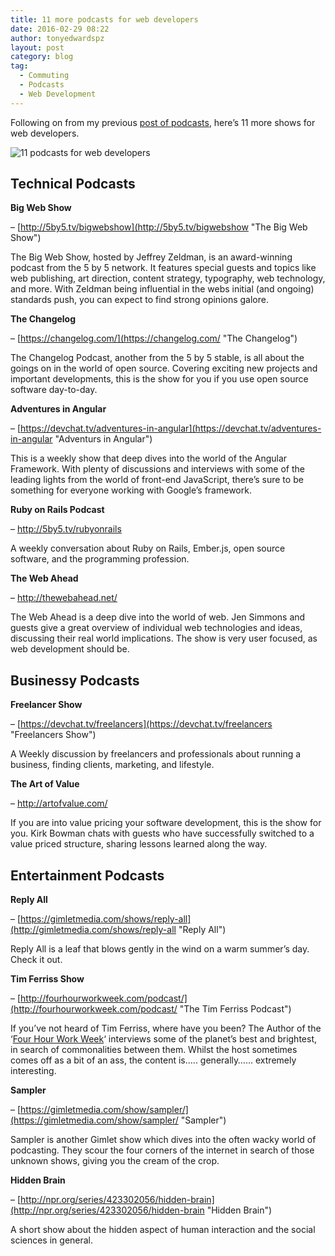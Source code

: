 ```yaml
---
title: 11 more podcasts for web developers
date: 2016-02-29 08:22
author: tonyedwardspz
layout: post
category: blog
tag:
  - Commuting
  - Podcasts
  - Web Development
---
```

Following on from my previous [post of podcasts](http://tonyedwardspz.co.uk/blog/12-podcasts-for-web-developers/ "12 podcasts for web developers"), here&#8217;s 11 more shows for web developers.

![11 podcasts for web developers](/assets/images/import/2016/02/Screen-Shot-2016-02-23-at-18.26.39.png)

## **Technical Podcasts**

**Big Web Show**

&#8211; [http://5by5.tv/bigwebshow](http://5by5.tv/bigwebshow "The Big Web Show")

The Big Web Show, hosted by Jeffrey Zeldman, is an award-winning podcast from the 5 by 5 network. It features special guests and topics like web publishing, art direction, content strategy, typography, web technology, and more. With Zeldman being influential in the webs initial (and ongoing) standards push, you can expect to find strong opinions galore.

**The Changelog**

&#8211; [https://changelog.com/](https://changelog.com/ "The Changelog")

The Changelog Podcast, another from the 5 by 5 stable, is all about the goings on in the world of open source. Covering exciting new projects and important developments, this is the show for you if you use open source software day-to-day.

**Adventures in Angular**

&#8211; [https://devchat.tv/adventures-in-angular](https://devchat.tv/adventures-in-angular "Adventurs in Angular")

This is a weekly show that deep dives into the world of the Angular Framework. With plenty of discussions and interviews with some of the leading lights from the world of front-end JavaScript, there&#8217;s sure to be something for everyone working with Google&#8217;s framework.

**Ruby on Rails Podcast**

&#8211; <http://5by5.tv/rubyonrails>

A weekly conversation about Ruby on Rails, Ember.js, open source software, and the programming profession.

**The Web Ahead**

&#8211; <http://thewebahead.net/>

The Web Ahead is a deep dive into the world of web. Jen Simmons and guests give a great overview of individual web technologies and ideas, discussing their real world implications. The show is very user focused, as web development should be.

## Businessy Podcasts

**Freelancer Show**

&#8211; [https://devchat.tv/freelancers](https://devchat.tv/freelancers "Freelancers Show")

A Weekly discussion by freelancers and professionals about running a business, finding clients, marketing, and lifestyle.

**The Art of Value**

&#8211; <http://artofvalue.com/>

If you are into value pricing your software development, this is the show for you. Kirk Bowman chats with guests who have successfully switched to a value priced structure, sharing lessons learned along the way.

## Entertainment Podcasts

**Reply All**

&#8211; [https://gimletmedia.com/shows/reply-all](http://gimletmedia.com/shows/reply-all "Reply All")

Reply All is a leaf that blows gently in the wind on a warm summer&#8217;s day. Check it out.

**Tim Ferriss Show**

&#8211; [http://fourhourworkweek.com/podcast/](http://fourhourworkweek.com/podcast/ "The Tim Ferriss Podcast")

If you&#8217;ve not heard of Tim Ferriss, where have you been? The Author of the &#8216;[Four Hour Work Week](http://www.amazon.co.uk/gp/product/0091929113/ref=as_li_tl?ie=UTF8&camp=1634&creative=6738&creativeASIN=0091929113&linkCode=as2&tag=aandeuk-21)&#8216; interviews some of the planet&#8217;s best and brightest, in search of commonalities between them. Whilst the host sometimes comes off as a bit of an ass, the content is&#8230;.. generally&#8230;&#8230; extremely interesting.

**Sampler**

&#8211; [https://gimletmedia.com/show/sampler/](https://gimletmedia.com/show/sampler/ "Sampler")

Sampler is another Gimlet show which dives into the often wacky world of podcasting. They scour the four corners of the internet in search of those unknown shows, giving you the cream of the crop.

**Hidden Brain**

&#8211; [http://npr.org/series/423302056/hidden-brain](http://npr.org/series/423302056/hidden-brain "Hidden Brain")

A short show about the hidden aspect of human interaction and the social sciences in general.
